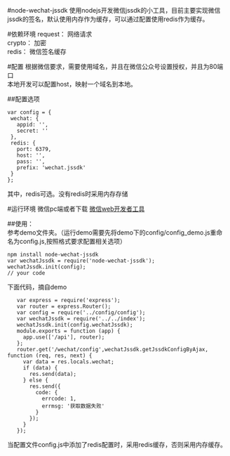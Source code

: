 #node-wechat-jssdk
使用nodejs开发微信jssdk的小工具，目前主要实现微信jssdk的签名，默认使用内存作为缓存，可以通过配置使用redis作为缓存。  


#依赖环境
request： 网络请求  
crypto： 加密  
redis： 微信签名缓存  

#配置
根据微信要求，需要使用域名，并且在微信公众号设置授权，并且为80端口  
本地开发可以配置host，映射一个域名到本地。  

##配置选项
 ```
var config = {
  wechat: {
    appid: '',
    secret: ''
  },
  redis: {
    port: 6379,
    host: '',
    pass: '',
    prefix: 'wechat.jssdk'
  }
};
 ```  
其中，redis可选。没有redis时采用内存存储


#运行环境
微信pc端或者下载 [微信web开发者工具](http://mp.weixin.qq.com/wiki?t=resource/res_main&id=mp1455784140&token=&lang=zh_CN)  

##使用：  
参考demo文件夹。（运行demo需要先将demo下的config/config_demo.js重命名为config.js,按照格式要求配置相关选项）  

 ``` 
npm install node-wechat-jssdk   
var wechatJssdk = require('node-wechat-jssdk');    
wechatJssdk.init(config);   
// your code
 ```

下面代码，摘自demo
 ```
    var express = require('express');      
    var router = express.Router();    
    var config = require('../config/config');     
    var wechatJssdk = require('../../index');    
    wechatJssdk.init(config.wechatJssdk);    
    module.exports = function (app) {    
      app.use(['/api'], router);    
    };    
    router.get('/wechat/config',wechatJssdk.getJssdkConfigByAjax, function (req, res, next) {  
      var data = res.locals.wechat;  
      if (data) {  
        res.send(data);  
      } else {  
        res.send({  
          code: {  
            errcode: 1,  
            errmsg: '获取数据失败'  
          }  
        });  
      }  
    });  
 ```

当配置文件config.js中添加了redis配置时，采用redis缓存，否则采用内存缓存。 
 
